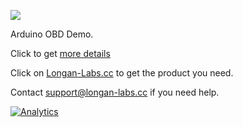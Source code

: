 ![](https://www.longan-labs.cc/media/wysiwyg/Categories/Categories-31.png)

Arduino OBD Demo. 

Click to get [more details](https://www.instructables.com/An-Easy-Way-to-Get-Data-From-Your-Vehicle/)

Click on [Longan-Labs.cc](https://www.longan-labs.cc/) to get the product you need.

Contact [support@longan-labs.cc](support@longan-labs.cc) if you need help.

[![Analytics](https://ga-beacon.appspot.com/UA-101965714-1/CAN_BUS_SHIELD_RES)](https://github.com/igrigorik/ga-beacon)
